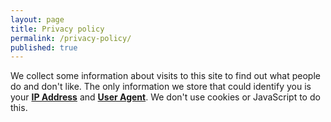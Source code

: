```yaml
---
layout: page
title: Privacy policy
permalink: /privacy-policy/
published: true
---
```


We collect some information about visits to this site to find out what people do and don't like. The only information we store that could identify you is your **[IP Address](https://en.wikipedia.org/wiki/IP_address)** and **[User Agent](https://en.wikipedia.org/wiki/User_agent)**. We don't use cookies or JavaScript to do this. 
